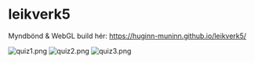 # leikverk5

Myndbönd & WebGL build hér:
https://huginn-muninn.github.io/leikverk5/

![quiz1.png](https://github.com/Huginn-Muninn/leikverk5/blob/master/quiz1.png)
![quiz2.png](https://github.com/Huginn-Muninn/leikverk5/blob/master/quiz2.png)
![quiz3.png](https://github.com/Huginn-Muninn/leikverk5/blob/master/quiz3.png)
